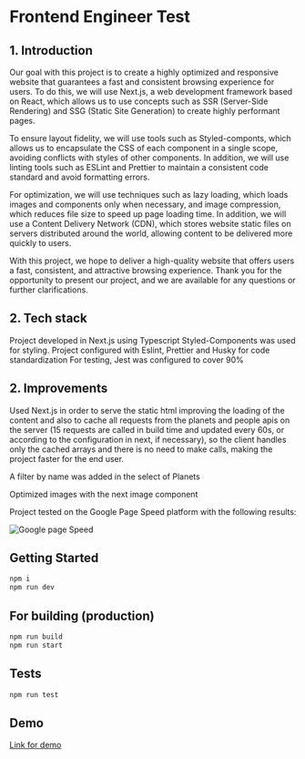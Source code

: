 # Frontend Engineer Test

## 1. Introduction

Our goal with this project is to create a highly optimized and responsive website that guarantees a fast and consistent browsing experience for users. To do this, we will use Next.js, a web development framework based on React, which allows us to use concepts such as SSR (Server-Side Rendering) and SSG (Static Site Generation) to create highly performant pages.

To ensure layout fidelity, we will use tools such as Styled-componts, which allows us to encapsulate the CSS of each component in a single scope, avoiding conflicts with styles of other components. In addition, we will use linting tools such as ESLint and Prettier to maintain a consistent code standard and avoid formatting errors.

For optimization, we will use techniques such as lazy loading, which loads images and components only when necessary, and image compression, which reduces file size to speed up page loading time. In addition, we will use a Content Delivery Network (CDN), which stores website static files on servers distributed around the world, allowing content to be delivered more quickly to users.

With this project, we hope to deliver a high-quality website that offers users a fast, consistent, and attractive browsing experience. Thank you for the opportunity to present our project, and we are available for any questions or further clarifications.

## 2. Tech stack

Project developed in Next.js using Typescript
Styled-Components was used for styling.
Project configured with Eslint, Prettier and Husky for code standardization
For testing, Jest was configured to cover 90%

## 2. Improvements

Used Next.js in order to serve the static html improving the loading of the content and also to cache all requests from the planets and people apis on the server (15 requests are called in build time and updated every 60s, or according to the configuration in next, if necessary), so the client handles only the cached arrays and there is no need to make calls, making the project faster for the end user.

A filter by name was added in the select of Planets

Optimized images with the next image component

Project tested on the Google Page Speed platform with the following results:

![Google page Speed](https://i.imgur.com/AAEg6mS.png)

## Getting Started

```bash
npm i
npm run dev
```

## For building (production)

```bash
npm run build
npm run start
```

## Tests

```bash
npm run test
```

## Demo

[Link for demo](https://cloudwalk-ten.vercel.app/)
